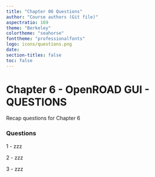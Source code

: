 ```yaml
---
title: "Chapter 06 Questions"
author: "Course authors (Git file)"
aspectratio: 169
theme: "Berkeley"
colortheme: "seahorse"
fonttheme: "professionalfonts"
logo: icons/questions.png
date:
section-titles: false
toc: false
---
```


# Chapter 6 - OpenROAD GUI - QUESTIONS

Recap questions for Chapter 6

### Questions

1 - zzz

2 - zzz

3 - zzz

